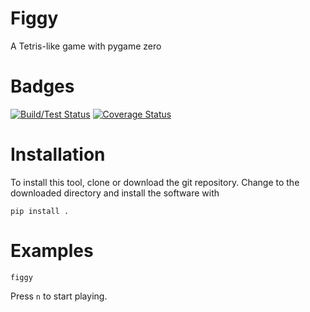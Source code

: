 # Figgy

A Tetris-like game with pygame zero

Badges
======
[![Build/Test Status](https://travis-ci.org/SGenheden/Figgy.svg?branch=master)](https://travis-ci.org/SGenheden/Figgy) [![Coverage Status](https://coveralls.io/repos/github/SGenheden/Figgy/badge.svg)](https://coveralls.io/github/SGenheden/Figgy)

Installation
============
To install this tool, clone or download the git repository. Change to the downloaded directory and install the software with

```
pip install .
```

Examples
========

```
figgy
```

Press ``n`` to start playing.